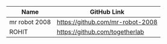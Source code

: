 | Name               | GitHub Link                     | 
| ------------------ | ------------------------------- |
| mr robot 2008 | https://github.com/mr-robot-2008 |
| ROHIT | https://github.com/togetherlab|
